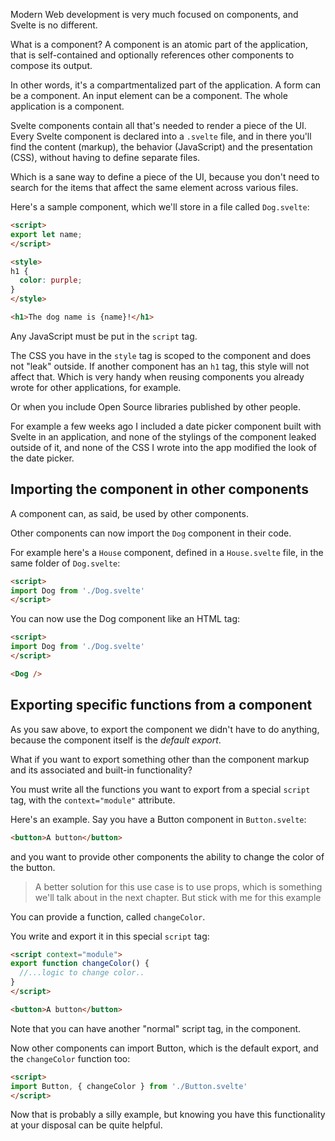 Modern Web development is very much focused on components, and Svelte is no different.

What is a component? A component is an atomic part of the application, that is self-contained and optionally references other components to compose its output.

In other words, it's a compartmentalized part of the application. A form can be a component. An input element can be a component. The whole application is a component.

Svelte components contain all that's needed to render a piece of the UI. Every Svelte component is declared into a `.svelte` file, and in there you'll find the content (markup), the behavior (JavaScript) and the presentation (CSS), without having to define separate files.

Which is a sane way to define a piece of the UI, because you don't need to search for the items that affect the same element across various files.

Here's a sample component, which we'll store in a file called `Dog.svelte`:

```html
<script>
export let name;
</script>

<style>
h1 {
  color: purple;
}
</style>

<h1>The dog name is {name}!</h1>
```

Any JavaScript must be put in the `script` tag.

The CSS you have in the `style` tag is scoped to the component and does not "leak" outside. If another component has an `h1` tag, this style will not affect that. Which is very handy when reusing components you already wrote for other applications, for example.

Or when you include Open Source libraries published by other people.

For example a few weeks ago I included a date picker component built with Svelte in an application, and none of the stylings of the component leaked outside of it, and none of the CSS I wrote into the app modified the look of the date picker.

## Importing the component in other components

A component can, as said, be used by other components.

Other components can now import the `Dog` component in their code.

For example here's a `House` component, defined in a `House.svelte` file, in the same folder of `Dog.svelte`:

```html
<script>
import Dog from './Dog.svelte'
</script>
```

You can now use the Dog component like an HTML tag:

```html
<script>
import Dog from './Dog.svelte'
</script>

<Dog />
```

## Exporting specific functions from a component

As you saw above, to export the component we didn't have to do anything, because the component itself is the *default export*.

What if you want to export something other than the component markup and its associated and built-in functionality?

You must write all the functions you want to export from a special `script` tag, with the `context="module"` attribute.

Here's an example. Say you have a Button component in `Button.svelte`:

```html
<button>A button</button>
```

and you want to provide other components the ability to change the color of the button.

> A better solution for this use case is to use props, which is something we'll talk about in the next chapter. But stick with me for this example

You can provide a function, called `changeColor`.

You write and export it in this special `script` tag:

```html
<script context="module">
export function changeColor() {
  //...logic to change color..
}
</script>

<button>A button</button>
```

Note that you can have another "normal" script tag, in the component.

Now other components can import Button, which is the default export, and the `changeColor` function too:

```html
<script>
import Button, { changeColor } from './Button.svelte'
</script>
```

Now that is probably a silly example, but knowing you have this functionality at your disposal can be quite helpful.
